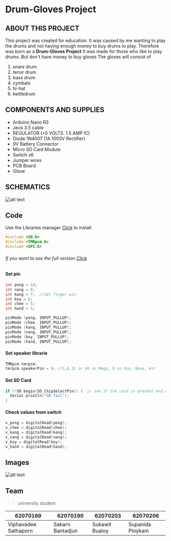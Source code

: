 # Drum-Gloves Project

## ABOUT THIS PROJECT
  
This project was created for education.
It was caused by me wanting to play the drums and not having enough money to buy drums to play. Therefore was born as a
**Drum-Gloves Project** It was made for those who like to play drums. But don't have money to buy gloves The gloves will consist of
1. snare drum 
2. tenor drum 
3. bass drum 
4. cymbals 
5. hi-hat 
6. kettledrum

## COMPONENTS AND SUPPLIES

  - Arduino Nano R3
  - Jeck 3.5 cable
  - REGULATOR (+5 VOLTS. 1.5 AMP IC)
  - Diode 1N4007 (1A 1000V Rectifier)
  - 9V Battery Connector 
  - Micro SD Card Module
  - Switch x6
  - Jumper wires
  - PCB Board
  - Glove
  
  ## SCHEMATICS
  
  ![alt text](https://github.com/macsakarn/Drum-Gloves/blob/master/images/Schematic.jpg "SCHEMATICS")
  
  ## Code
  
  Use the Libraries manager [Click](https://github.com/macsakarn/Drum-Gloves/tree/master/Code/Libraries) to install
  ```c
  #include <SD.h>
  #include <TMRpcm.h>
  #include <SPI.h>
  ```
  ###### If you want to see the full version [Click](https://github.com/macsakarn/Drum-Gloves/tree/master/Code)
  
  #### Set pin
  ```c
  int pong = 10;
  int nang = 8;
  int kang = 7;  //Set finger pin 
  int koy = 6;
  int chee = 5;
  int hand = 3;
  
  pinMode (pong, INPUT_PULLUP);
  pinMode (chee, INPUT_PULLUP);
  pinMode (kang, INPUT_PULLUP);
  pinMode (nang, INPUT_PULLUP);
  pinMode (koy, INPUT_PULLUP);
  pinMode (hand, INPUT_PULLUP);
  ```
  #### Set speaker librarie
  ```c
  TMRpcm tmrpcm;
  tmrpcm.speakerPin = 9; //5,6,11 or 46 on Mega, 9 on Uno, Nano, etc
  ```
  #### Set SD Card
  ```c
  if (!SD.begin(SD_ChipSelectPin)) {  // see if the card is present and can be initialized:
    Serial.println("SD fail");
  }
  ```
  #### Check values from switch
  
  ```c
  v_pong = digitalRead(pong);
  v_chee = digitalRead(chee);
  v_kang = digitalRead(kang);
  v_nang = digitalRead(nang);
  v_koy = digitalRead(koy);
  v_hand = digitalRead(hand);
  ```
  

  
  
  
  ## Images
  ![alt text](https://github.com/macsakarn/Drum-Gloves/blob/master/images/images.jpg "Promote")
  
  ## Team
  > university student
  
  | 62070169| 62070190 | 62070203 | 62070206 |
  | --- | --- | --- | --- |
  | Viphavadee Sathaporn | Sakarn Bantadjun | Sukawit Bualoy | Supanida Ploykam |
  
  

  
  
  
  

